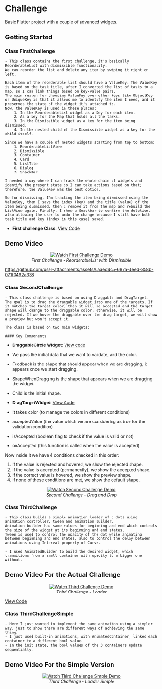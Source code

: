# Challenge

Basic Flutter project with a couple of advanced widgets.
## Getting Started


### Class FirstChallenge
    - This class contains the first challenge, it's basically ReorderableList with dismissible functionality.
    We can reorder the list and delete any item by swiping it right or left.

    Each item of the reorderable list should have a ValueKey. The ValueKey is based on the task title, after I converted the list of tasks to a map, so I can link things based on key-value pairs.
    The main reason for choosing ValueKey over other keys like ObjectKey or UniqueKey is that it allows me to identify the item I need, and it preserves the state of the widget it's attached to.
    Now, the ValueKey is used in these places:
        1. In the ReorderableList widget as a Key for each item.
        2. As a key for the Map that holds all the tasks.
        3. In the Dismissible widget as a key for the item being dismissed.
        4. In the nested child of the Dismissible widget as a key for the child itself.

    Since we have a couple of nested widgets starting from top to bottom:
        1. ReorderableListView
        2. Dismissible
        3. Container
        4. Card
        5. ListTile
        6. Dialog
        7. SnackBar

    I needed a way where I can track the whole chain of widgets and identify the present state so I can take actions based on that; therefore, the ValueKey was the best option.

    So for dismissing, I'm tracking the item being dismissed using the ValueKey, then I save the index (key) and the title (value) of the item being dismissed, then I remove it from the map and rebuild the ListView again. Finally, I show a Snackbar to confirm the deletion, also allowing the user to undo the change because I still have both task title and key (index in this case) saved.

- **First challenge Class**: [View Code](./lib/first_challenge.dart#L5-L123)

## Demo Video

<div align="center">
  <a href="./materials/first_challenge.mp4" title="First Challenge Demo">
    <img src="https://img.shields.io/badge/Watch-First%20Challenge%20Demo-blue?style=for-the-badge&logo=github" alt="Watch First Challenge Demo">
  </a>
  <br>
  <em>First Challenge - ReorderableList with Dismissible</em>
</div>



https://github.com/user-attachments/assets/0aaed4c5-687a-4eed-858b-071f0492a338





### Class SecondChallenge
    - This class challenge is based on using Draggable and DragTarget.
    The goal is to drag the draggable widget into one of the targets. If it matches the target color, then it will be accepted and the target shape will change to the draggable color; otherwise, it will be rejected. If we hover the draggable over the drag target, we will show a preview but won't accept it.

    The class is based on two main widgets:

    #### Key Components

- **DraggableCircle Widget**: [View code](./lib/second_challenge.dart#L80-L94) 

- We pass the initial data that we want to validate, and the color.
- Feedback is the shape that should appear when we are dragging; it appears once we start dragging.
- ShapeWhenDragging is the shape that appears when we are dragging the widget.
- Child is the initial shape.

- **DragTargetWidget**: [View Code](./lib/second_challenge.dart#L96-L187)

- It takes color (to manage the colors in different conditions)
- acceptedValue (the value which we are considering as true for the validation condition)
- isAccepted (boolean flag to check if the value is valid or not)
- onAccepted (this function is called when the value is accepted)

Now inside it we have 4 conditions checked in this order:
1. If the value is rejected and hovered, we show the rejected shape.
2. If the value is accepted (permanently), we show the accepted shape.
3. If the correct value is hovered, we show the preview shape.
4. If none of these conditions are met, we show the default shape.

<div align="center">
  <a href="./materials/second_challenge.mp4" title="Second Challenge Demo">
    <img src="https://img.shields.io/badge/Watch-Second%20Challenge%20Demo-blue?style=for-the-badge&logo=github" alt="Watch Second Challenge Demo">
  </a>
  <br>
  <em>Second Challenge - Drag and Drop</em>
</div>







### Class ThirdChallenge
    - This class builds a simple animation loader of 3 dots using animation controller, tween and animation builder.
    Animation builder has same values for beginning and end which controls the size of the widget at its beginning and end states.
    Tween is used to control the opacity of the dot while animating between beginning and end states, also to control the delay between animations using Interval property of Curve.

    - I used AnimatedBuilder to build the desired widget, which transitions from a small container with opacity to a bigger one without.



## Demo Video For the Actual Challenge


<div align="center">
  <a href="./materials/third_challenge_actual.mp4" title="Third Challenge Demo">
    <img src="https://img.shields.io/badge/Watch-Third%20Challenge%20Demo-blue?style=for-the-badge&logo=github" alt="Watch Third Challenge Demo">
  </a>
  <br>
  <em>Third Challenge - Loader</em>
</div>





[View Code](./lib/third_challenge.dart#L104-L193)

### Class ThirdChallengeSimple

    - Here I just wanted to implement the same animation using a simpler way, just to show there are different ways of achieving the same thing.
    - I just used built-in animations, with AnimatedContainer, linked each container to a different bool value.
    - In the init state, the bool values of the 3 containers update sequentially.

## Demo Video For the Simple Version

<div align="center">
  <a href="./materials/third_challenge_simple.mp4" title="Third Challenge Simple Demo">
    <img src="https://img.shields.io/badge/Watch-Third%20Challenge%20Simple%20Demo-blue?style=for-the-badge&logo=github" alt="Watch Third Challenge Simple Demo">
  </a>
  <br>
  <em>Third Challenge - Loader Simple</em>
</div>



